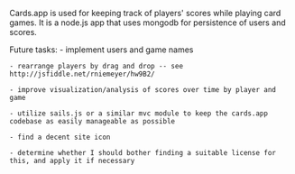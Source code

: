 Cards.app is used for keeping track of players' scores while playing card games. It is a node.js app that uses mongodb for persistence of users and scores.

Future tasks:
	- implement users and game names
	
	- rearrange players by drag and drop -- see http://jsfiddle.net/rniemeyer/hw9B2/
	
	- improve visualization/analysis of scores over time by player and game
	
	- utilize sails.js or a similar mvc module to keep the cards.app codebase as easily manageable as possible
	
	- find a decent site icon
	
	- determine whether I should bother finding a suitable license for this, and apply it if necessary
	